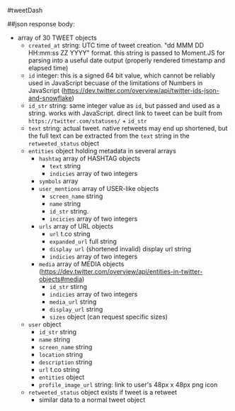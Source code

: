 #tweetDash

##json response body:

- array of 30 TWEET objects
	- `created_at` string: UTC time of tweet creation. "dd MMM DD HH:mm:ss ZZ YYYY" format. this string is passed to Moment.JS for parsing into a useful date output (properly rendered timestamp and elapsed time)
	- `id` integer: this is a signed 64 bit value, which cannot be reliably used in JavaScript becuase of the limitations of Numbers in JavaScript (https://dev.twitter.com/overview/api/twitter-ids-json-and-snowflake)
	-  `id_str` string: same integer value as `id`, but passed and used as a string. works with JavaScript. direct link to tweet can be built from `https://twitter.com/statuses/` + `id_str`
	- `text` string: actual tweet. native retweets may end up shortened, but the full text can be extracted from the `text` string in the `retweeted_status` object
	- `entities` object holding metadata in several arrays
		- `hashtag` array of HASHTAG objects
			- `text` string
			- `indicies` array of two integers
		- `symbols` array
		- `user_mentions` array of USER-like objects
			- `screen_name` string
			- `name` string
			- `id_str` string.
			- `incicies` array of two integers
		- `urls` array of URL objects
			- `url` t.co string
			- `expanded_url` full string
			- `display url` (shortened invalid) display url string
			- `indicies` array of two integers
		- `media` array of MEDIA objects (https://dev.twitter.com/overview/api/entities-in-twitter-objects#media)
			- `id_str` stirng
			- `indicies` array of two integers
			- `media_url` string
			- `display_url` string
			- `sizes` object (can request specific sizes)
	- `user` object
		- `id_str` string
		- `name` string
		- `screen_name` string
		- `location` string
		- `description` string
		- `url` t.co string
		- `entities` object 
		- `profile_image_url` string: link to user's 48px x 48px png icon 
	- `retweeted_status` object exists if tweet is a retweet
		- similar data to a normal tweet object

